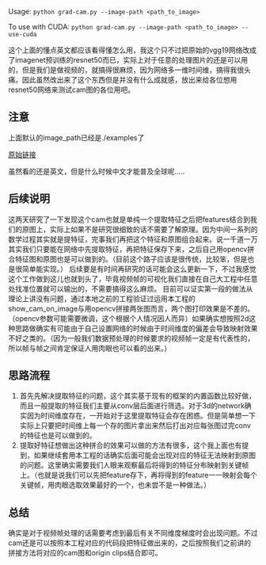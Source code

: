 Usage: `python grad-cam.py --image-path <path_to_image>`

To use with CUDA:
`python grad-cam.py --image-path <path_to_image> --use-cuda`


这个上面的懂点英文都应该看得懂怎么用，我这个只不过把原始的vgg19网络改成了imagenet预训练的resnet50而已，实际上对于任意的处理图片的还是可以用的，但是我们是做视频的，就搞得很麻烦，因为网络多一维时间维，搞得我很头痛。因此虽然改出来了这个东西但是并没有什么成就感，放出来给各位想用resnet50网络来测试cam图的各位用吧。


## 注意

上面默认的image_path已经是./examples了


[原始链接](https://github.com/jacobgil/pytorch-grad-cam)


虽然看的还是英文，但是什么时候中文才能普及全球呢.....


## 后续说明
这两天研究了一下发现这个cam也就是单纯一个提取特征之后把features结合到我们的原图上，实际上如果不是研究很细致的话不需要了解原理。因为中间一系列的数学过程其实就是提特征，完事我们再把这个特征和原图组合起来。说一千道一万其实我们只要能在网络中先提取特征，再把特征保存下来，之后自己用opencv拼合特征图和原图也是可以做到的。（目前这个路子应该是很传统，比较笨，但是也是很简单能实现。）
后续要是有时间再研究的话可能会这么更新一下，不过我感觉这个工作做到这儿也就到头了，毕竟视频帧的可视化我们直接在自己大工程中任意处找准位置就可以输出的，不需要搞得这么麻烦。
目前可以证实第一段的做法从理论上讲没有问题，通过本地之前的工程验证过运用本工程的show_cam_on_image与用opencv拼接两张图而言，两个图打印效果是不差的。（opencv参数可能需要微调，这个根据个人情况因人而异）如果确实想按照2d这种思路做确实有可能由于自己设置网络的时候由于时间维度的偏差会导致映射效果不好之类的。（因为一般我们数据预处理的时候要求的视频帧一定是有代表性的，所以帧与帧之间肯定保证人用肉眼也可以看的出来。）
## 思路流程
1. 首先先解决提取特征的问题，这个其实基于现有的框架的内置函数比较好做，而且一般提取的特征我们主要从conv层后面进行筛选。对于3d的network确实因为时间维度存在，一开始对于这里提取特征会存在困惑。但是简单想一下实际上只要把时间维上每一个存的图片拿出来然后打出对应每张图过完conv的特征也是可以做到的。
2. 提取好特征想做出这种拼合的效果可以做的方法有很多，这个我上面也有提到，如果继续套用本工程的话确实后面可能会出现对应的特征无法映射到原图的问题。这里确实需要我们人眼来观察最后将得到的特征分布映射到关键帧上。（也就是说我们可以先把feature存下，再将得到的feature一一映射会每个关键帧，用肉眼选取效果最好的一个，也未尝不是一种做法。）
## 总结
确实是对于视频帧处理的话需要考虑到最后有关不同维度梯度时会出现问题。不过cam还是可以按照本工程对应的代码段把特征做出来的，之后按照我们之前讲的拼接方法将对应的cam图和origin clips结合即可。